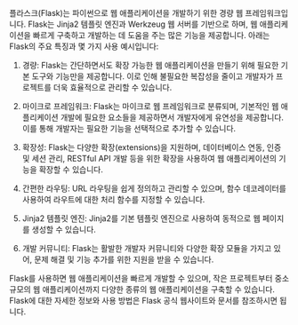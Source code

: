 플라스크(Flask)는 파이썬으로 웹 애플리케이션을 개발하기 위한 경량 웹 프레임워크입니다. 
Flask는 Jinja2 템플릿 엔진과 Werkzeug 웹 서버를 기반으로 하며, 웹 애플리케이션을 빠르게 구축하고 개발하는 데 도움을 주는 많은 기능을 제공합니다. 
아래는 Flask의 주요 특징과 몇 가지 사용 예시입니다:

1. 경량: Flask는 간단하면서도 확장 가능한 웹 애플리케이션을 만들기 위해 필요한 기본 도구와 기능만을 제공합니다. 
	이로 인해 불필요한 복잡성을 줄이고 개발자가 프로젝트를 더욱 효율적으로 관리할 수 있습니다.

2. 마이크로 프레임워크: Flask는 마이크로 웹 프레임워크로 분류되며, 기본적인 웹 애플리케이션 개발에 필요한 요소들을 제공하면서 개발자에게 유연성을 제공합니다. 
	이를 통해 개발자는 필요한 기능을 선택적으로 추가할 수 있습니다.

3. 확장성: Flask는 다양한 확장(extensions)을 지원하며, 데이터베이스 연동, 인증 및 세션 관리, RESTful API 개발 등을 위한 확장을 사용하여 웹 애플리케이션의 기능을 확장할 수 있습니다.

4. 간편한 라우팅: URL 라우팅을 쉽게 정의하고 관리할 수 있으며, 함수 데코레이터를 사용하여 라우트에 대한 처리 함수를 지정할 수 있습니다.

5. Jinja2 템플릿 엔진: Jinja2를 기본 템플릿 엔진으로 사용하여 동적으로 웹 페이지를 생성할 수 있습니다.

6. 개발 커뮤니티: Flask는 활발한 개발자 커뮤니티와 다양한 확장 모듈을 가지고 있어, 문제 해결 및 기능 추가를 위한 지원을 받을 수 있습니다.

Flask를 사용하면 웹 애플리케이션을 빠르게 개발할 수 있으며, 작은 프로젝트부터 중소 규모의 웹 애플리케이션까지 다양한 종류의 웹 애플리케이션을 구축할 수 있습니다. 
Flask에 대한 자세한 정보와 사용 방법은 Flask 공식 웹사이트와 문서를 참조하시면 됩니다.
